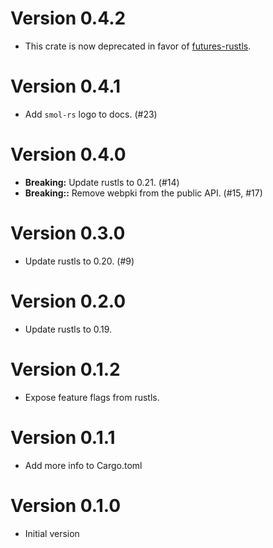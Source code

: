 # Version 0.4.2

- This crate is now deprecated in favor of [futures-rustls](https://crates.io/crates/futures-rustls).

# Version 0.4.1

- Add `smol-rs` logo to docs. (#23)

# Version 0.4.0

- **Breaking:** Update rustls to 0.21. (#14)
- **Breaking::** Remove webpki from the public API. (#15, #17)

# Version 0.3.0

- Update rustls to 0.20. (#9)

# Version 0.2.0

- Update rustls to 0.19.

# Version 0.1.2

- Expose feature flags from rustls.

# Version 0.1.1

- Add more info to Cargo.toml

# Version 0.1.0

- Initial version
